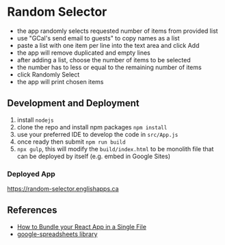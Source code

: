 # Random Selector

- the app randomly selects requested number of items from provided list
- use "GCal's send email to guests" to copy names as a list
- paste a list with one item per line into the text area and click Add
- the app will remove duplicated and empty lines
- after adding a list, choose the number of items to be selected
- the number has to less or equal to the remaining number of items
- click Randomly Select
- the app will print chosen items

## Development and Deployment

1. install `nodejs`
1. clone the repo and install npm packages `npm install`
1. use your preferred IDE to develop the code in `src/App.js`
1. once ready then submit `npm run build`
1. `npx gulp`, this will modify the `build/index.html` to be monolith file
   that can be deployed by itself (e.g. embed in Google Sites)

### Deployed App
https://random-selector.englishapps.ca

## References

- [How to Bundle your React App in a Single File](https://www.labnol.org/code/bundle-react-app-single-file-200514)
- [google-spreadsheets library](https://theoephraim.github.io/node-google-spreadsheet/)

